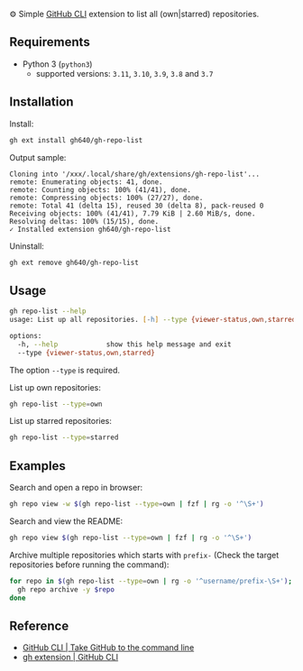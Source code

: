 ⚙️ Simple [GitHub CLI](https://cli.github.com/) extension to list all (own|starred) repositories.

## Requirements

- Python 3 (`python3`)
    - supported versions: `3.11`, `3.10`, `3.9`, `3.8` and `3.7`

## Installation

Install:

```zsh
gh ext install gh640/gh-repo-list
```

Output sample:

```text
Cloning into '/xxx/.local/share/gh/extensions/gh-repo-list'...
remote: Enumerating objects: 41, done.
remote: Counting objects: 100% (41/41), done.
remote: Compressing objects: 100% (27/27), done.
remote: Total 41 (delta 15), reused 30 (delta 8), pack-reused 0
Receiving objects: 100% (41/41), 7.79 KiB | 2.60 MiB/s, done.
Resolving deltas: 100% (15/15), done.
✓ Installed extension gh640/gh-repo-list
```

Uninstall:

```zsh
gh ext remove gh640/gh-repo-list
```

## Usage

```zsh
gh repo-list --help
usage: List up all repositories. [-h] --type {viewer-status,own,starred}

options:
  -h, --help            show this help message and exit
  --type {viewer-status,own,starred}
```

The option `--type` is required.

List up own repositories:

```zsh
gh repo-list --type=own
```

List up starred repositories:

```zsh
gh repo-list --type=starred
```

## Examples

Search and open a repo in browser:

```zsh
gh repo view -w $(gh repo-list --type=own | fzf | rg -o '^\S+')
```

Search and view the README:

```zsh
gh repo view $(gh repo-list --type=own | fzf | rg -o '^\S+')
```

Archive multiple repositories which starts with `prefix-` (Check the target repositories before running the command):

```zsh
for repo in $(gh repo-list --type=own | rg -o '^username/prefix-\S+'); do
  gh repo archive -y $repo
done
```

## Reference

- [GitHub CLI | Take GitHub to the command line](https://cli.github.com/)
- [gh extension | GitHub CLI](https://cli.github.com/manual/gh_extension)
